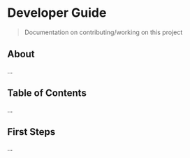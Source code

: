 # Developer Guide <!-- {docsify-ignore-all} -->
> Documentation on contributing/working on this project
 
## About

...

## Table of Contents

...

## First Steps

...
